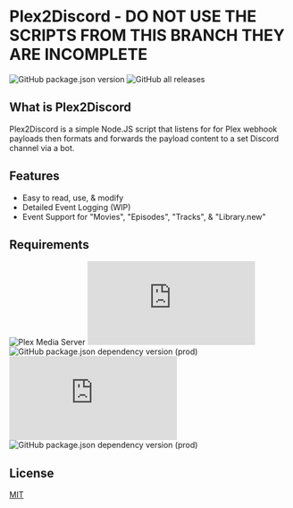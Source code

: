 Plex2Discord - DO NOT USE THE SCRIPTS FROM THIS BRANCH THEY ARE INCOMPLETE
===============	
![GitHub package.json version](https://img.shields.io/github/package-json/v/mixerrules/Plex2Discord?style=plastic)  ![GitHub all releases](https://img.shields.io/github/downloads/mixerrules/Plex2Discord/total?label=Downloads&style=plastic)

## What is Plex2Discord
Plex2Discord is a simple Node.JS script that listens for for Plex webhook payloads then formats and forwards the payload content to a set Discord channel via a bot.

## Features
* Easy to read, use, & modify
* Detailed Event Logging (WIP)
* Event Support for "Movies", "Episodes", "Tracks", & "Library.new"

## Requirements
![Plex Media Server](https://img.shields.io/badge/Plex%20Media%20Server-v1.3.4%20%26%20Up-brightgreen?style=plastic) ![node-current](https://img.shields.io/node/v/discord.js?label=Node.JS&style=plastic) ![GitHub package.json dependency version (prod)](https://img.shields.io/github/package-json/dependency-version/mixerrules/Plex2Discord/express?style=plastic) ![GitHub package.json dependency version (prod)](https://img.shields.io/github/package-json/dependency-version/mixerrules/Plex2Discord/discord.js?style=plastic) ![GitHub package.json dependency version (prod)](https://img.shields.io/github/package-json/dependency-version/mixerrules/Plex2Discord/busboy?style=plastic) 


## License
[MIT](https://choosealicense.com/licenses/mit/)
